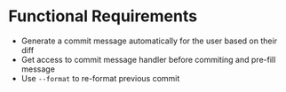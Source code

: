 Functional Requirements
========================

- Generate a commit message automatically for the user based on their diff
- Get access to commit message handler before commiting and pre-fill message
- Use `--format` to re-format previous commit